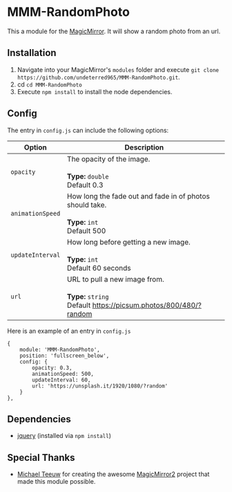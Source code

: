 # MMM-RandomPhoto
This a module for the [MagicMirror](https://github.com/MichMich/MagicMirror). It will show a random photo from an url.

## Installation
1. Navigate into your MagicMirror's `modules` folder and execute `git clone https://github.com/undeterred965/MMM-RandomPhoto.git`.
2. cd `cd MMM-RandomPhoto`
3. Execute `npm install` to install the node dependencies.

## Config
The entry in `config.js` can include the following options:


|Option|Description|
|---|---|
|`opacity`|The opacity of the image.<br><br>**Type:** `double`<br>Default 0.3|
|`animationSpeed`|How long the fade out and fade in of photos should take.<br><br>**Type:** `int`<br>Default 500|
|`updateInterval`|How long before getting a new image.<br><br>**Type:** `int`<br>Default 60 seconds|
|`url`|URL to pull a new image from.<br><br>**Type:** `string`<br>Default https://picsum.photos/800/480/?random|

Here is an example of an entry in `config.js`
```
{
	module: 'MMM-RandomPhoto',
	position: 'fullscreen_below',
	config: {
		opacity: 0.3,
		animationSpeed: 500,
		updateInterval: 60,
		url: 'https://unsplash.it/1920/1080/?random'
	}
},
```

## Dependencies
- [jquery](https://www.npmjs.com/package/jquery) (installed via `npm install`)

## Special Thanks
- [Michael Teeuw](https://github.com/MichMich) for creating the awesome [MagicMirror2](https://github.com/MichMich/MagicMirror) project that made this module possible.
